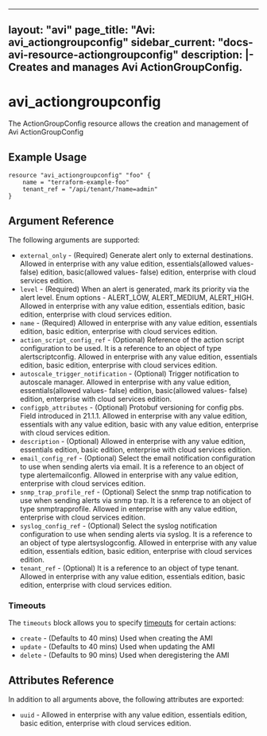 <!--
    Copyright 2021 VMware, Inc.
    SPDX-License-Identifier: Mozilla Public License 2.0
-->
---
layout: "avi"
page_title: "Avi: avi_actiongroupconfig"
sidebar_current: "docs-avi-resource-actiongroupconfig"
description: |-
  Creates and manages Avi ActionGroupConfig.
---

# avi_actiongroupconfig

The ActionGroupConfig resource allows the creation and management of Avi ActionGroupConfig

## Example Usage

```hcl
resource "avi_actiongroupconfig" "foo" {
    name = "terraform-example-foo"
    tenant_ref = "/api/tenant/?name=admin"
}
```

## Argument Reference

The following arguments are supported:

* `external_only` - (Required) Generate alert only to external destinations. Allowed in enterprise with any value edition, essentials(allowed values- false) edition, basic(allowed values- false) edition, enterprise with cloud services edition.
* `level` - (Required) When an alert is generated, mark its priority via the alert level. Enum options - ALERT_LOW, ALERT_MEDIUM, ALERT_HIGH. Allowed in enterprise with any value edition, essentials edition, basic edition, enterprise with cloud services edition.
* `name` - (Required) Allowed in enterprise with any value edition, essentials edition, basic edition, enterprise with cloud services edition.
* `action_script_config_ref` - (Optional) Reference of the action script configuration to be used. It is a reference to an object of type alertscriptconfig. Allowed in enterprise with any value edition, essentials edition, basic edition, enterprise with cloud services edition.
* `autoscale_trigger_notification` - (Optional) Trigger notification to autoscale manager. Allowed in enterprise with any value edition, essentials(allowed values- false) edition, basic(allowed values- false) edition, enterprise with cloud services edition.
* `configpb_attributes` - (Optional) Protobuf versioning for config pbs. Field introduced in 21.1.1. Allowed in enterprise with any value edition, essentials with any value edition, basic with any value edition, enterprise with cloud services edition.
* `description` - (Optional) Allowed in enterprise with any value edition, essentials edition, basic edition, enterprise with cloud services edition.
* `email_config_ref` - (Optional) Select the email notification configuration to use when sending alerts via email. It is a reference to an object of type alertemailconfig. Allowed in enterprise with any value edition, enterprise with cloud services edition.
* `snmp_trap_profile_ref` - (Optional) Select the snmp trap notification to use when sending alerts via snmp trap. It is a reference to an object of type snmptrapprofile. Allowed in enterprise with any value edition, enterprise with cloud services edition.
* `syslog_config_ref` - (Optional) Select the syslog notification configuration to use when sending alerts via syslog. It is a reference to an object of type alertsyslogconfig. Allowed in enterprise with any value edition, essentials edition, basic edition, enterprise with cloud services edition.
* `tenant_ref` - (Optional) It is a reference to an object of type tenant. Allowed in enterprise with any value edition, essentials edition, basic edition, enterprise with cloud services edition.


### Timeouts

The `timeouts` block allows you to specify [timeouts](https://www.terraform.io/docs/configuration/resources.html#timeouts) for certain actions:

* `create` - (Defaults to 40 mins) Used when creating the AMI
* `update` - (Defaults to 40 mins) Used when updating the AMI
* `delete` - (Defaults to 90 mins) Used when deregistering the AMI

## Attributes Reference

In addition to all arguments above, the following attributes are exported:

* `uuid` -  Allowed in enterprise with any value edition, essentials edition, basic edition, enterprise with cloud services edition.

